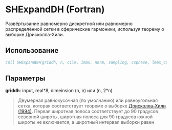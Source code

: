 SHExpandDH (Fortran)
====================

Развёртывание равномерно дискретной или равномерно распределённой сетки в
сферическиe гармоники, используя теорему о выборке Дрисколла-Хили.

Использование
-------------

``` fortran
call SHExpandDH(griddh, n, cilm, imax, norm, sampling, csphase, lmax_calc, exitstatus)
```

Параметры
---------

**griddh**: input, real\*8, dimeinsion (n, n) или (n, 2*n)

> Двумерная равнокусочная (по умолчанию) или равноугольная сетка, которая
> соответствует теореме о выборке [Дрисколла-Хили (1994)][1].  Первая широтная
> полоса соответствует до 90 градусов северной широты, широтная полоса для 90
> градусов южной широты не включается, а широтный интервал выборки равен 

[1]: https://doi.org/10.1006/aama.1994.1008
